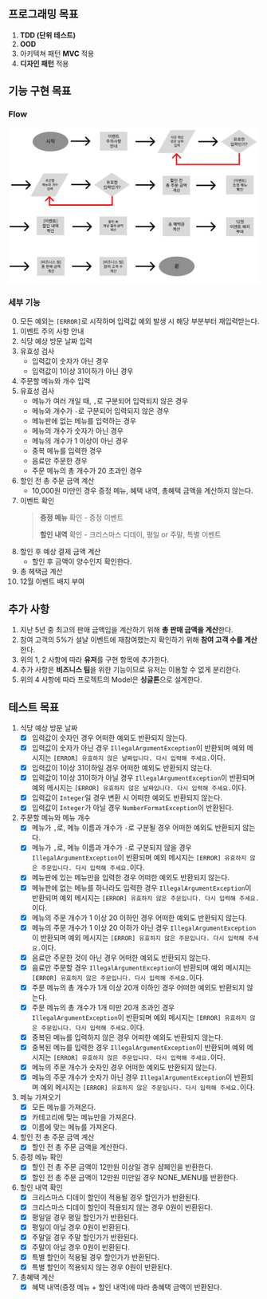 ## 프로그래밍 목표

1. **TDD (단위 테스트)**
2. **OOD**
3. 아키텍쳐 패턴 **MVC** 적용
4. **디자인 패턴** 적용

## 기능 구현 목표
### Flow
![FlowDiagram](FlowDiagram.png)
### 세부 기능
0. 모든 예외는 `[ERROR]`로 시작하며 입력값 예외 발생 시 해당 부분부터 재입력받는다.
1. 이벤트 주의 사항 안내
2. 식당 예상 방문 날짜 입력
3. 유효성 검사
   - 입력값이 숫자가 아닌 경우
   - 입력값이 1이상 31이하가 아닌 경우
4. 주문할 메뉴와 개수 입력
5. 유효성 검사
   - 메뉴가 여러 개일 때,  `,`로 구분되어 입력되지 않은 경우
   - 메뉴와 개수가 `-`로 구분되어 입력되지 않은 경우
   - 메뉴판에 없는 메뉴를 입력하는 경우
   - 메뉴의 개수가 숫자가 아닌 경우
   - 메뉴의 개수가 1 이상이 아닌 경우
   - 중복 메뉴를 입력한 경우
   - 음료만 주문한 경우
   - 주문 메뉴의 총 개수가 20 초과인 경우
6. 할인 전 총 주문 금액 계산
   - 10,000원 미만인 경우 증정 메뉴, 혜택 내역, 총혜택 금액을 계산하지 않는다.
7. 이벤트 확인
   > **증정 메뉴** 확인 - 증정 이벤트
   >
   > **할인 내역** 확인 - 크리스마스 디데이, 평일 or 주말, 특별 이벤트
   >
8. 할인 후 예상 결제 금액 계산
    - 할인 후 금액이 양수인지 확인한다.
9. 총 헤택금 계산
10. 12월 이벤트 배지 부여

## 추가 사항
1. 지난 5년 중 최고의 판매 금액임을 계산하기 위해 **총 판매 금액을 계산**한다.
2. 참여 고객의 5%가 설날 이벤트에 재참여했는지 확인하기 위해 **참여 고객 수를 계산**한다.
3. 위의 1, 2 사항에 따라 **유저**를 구현 항목에 추가한다.
4. 추가 사항은 **비즈니스 팀**을 위한 기능이므로 유저는 이용할 수 없게 분리한다.
5. 위의 4 사항에 따라 프로젝트의 Model은 **싱글톤**으로 설계한다.

## 테스트 목표
1. 식당 예상 방문 날짜
   - [x]  입력값이 숫자인 경우 어떠한 예외도 반환되지 않는다.
   - [x]  입력값이 숫자가 아닌 경우 `IllegalArgumentException`이 반환되며 예외 메시지는 `[ERROR] 유효하지 않은 날짜입니다. 다시 입력해 주세요.`이다.
   - [x]  입력값이 1이상 31이하일 경우 어떠한 예외도 반환되지 않는다.
   - [x]  입력값이 1이상 31이하가 아닐 경우 `IllegalArgumentException`이 반환되며 예외 메시지는 `[ERROR] 유효하지 않은 날짜입니다. 다시 입력해 주세요.`이다.
   - [x]  입력값이 `Integer`일 경우 변환 시 어떠한 예외도 반환되지 않는다.
   - [x]  입력값이 `Integer`가 아닐 경우 `NumberFormatException`이 반환된다.
2. 주문할 메뉴와 메뉴 개수
   - [x]  메뉴가 `,`로, 메뉴 이름과 개수가 `-`로 구분될 경우 어떠한 예외도 반환되지 않는다.
   - [x]  메뉴가 `,`로, 메뉴 이름과 개수가 `-`로 구분되지 않을 경우 `IllegalArgumentException`이 반환되며 예외 메시지는 `[ERROR] 유효하지 않은 주문입니다. 다시 입력해 주세요.`이다.
   - [x]  메뉴판에 있는 메뉴만을 입력한 경우 어떠한 예외도 반환되지 않는다.
   - [x]  메뉴판에 없는 메뉴를 하나라도 입력한 경우 `IllegalArgumentException`이 반환되며 예외 메시지는 `[ERROR] 유효하지 않은 주문입니다. 다시 입력해 주세요.`이다.
   - [x]  메뉴의 주문 개수가 1 이상 20 이하인 경우 어떠한 예외도 반환되지 않는다.
   - [x]  메뉴의 주문 개수가 1 이상 20 이하가 아닌 경우 `IllegalArgumentException`이 반환되며 예외 메시지는 `[ERROR] 유효하지 않은 주문입니다. 다시 입력해 주세요.`이다.
   - [x]  음료만 주문한 것이 아닌 경우 어떠한 예외도 반환되지 않는다.
   - [x]  음료만 주문할 경우 `IllegalArgumentException`이 반환되며 예외 메시지는 `[ERROR] 유효하지 않은 주문입니다. 다시 입력해 주세요.`이다.
   - [x]  주문 메뉴의 총 개수가 1개 이상 20개 이하인 경우 어떠한 예외도 반환되지 않는다.
   - [x]  주문 메뉴의 총 개수가 1개 미만 20개 초과인 경우 `IllegalArgumentException`이 반환되며 예외 메시지는 `[ERROR] 유효하지 않은 주문입니다. 다시 입력해 주세요.`이다.
   - [x]  중복된 메뉴를 입력하지 않은 경우 어떠한 예외도 반환되지 않는다.
   - [x]  중복된 메뉴를 입력한 경우 `IllegalArgumentException`이 반환되며 예외 메시지는 `[ERROR] 유효하지 않은 주문입니다. 다시 입력해 주세요.`이다.
   - [x]  메뉴의 주문 개수가 숫자인 경우 어떠한 예외도 반환되지 않는다.
   - [x]  메뉴의 주문 개수가 숫자가 아닌 경우 `IllegalArgumentException`이 반환되며 예외 메시지는 `[ERROR] 유효하지 않은 주문입니다. 다시 입력해 주세요.`이다.
3. 메뉴 가져오기
   - [x]  모든 메뉴를 가져온다.
   - [x]  카테고리에 맞는 메뉴만을 가져온다.
   - [x]  이름에 맞는 메뉴를 가져온다.
4. 할인 전 총 주문 금액 계산
   - [x]  할인 전 총 주문 금액을 계산한다.
5. 증정 메뉴 확인
   - [x]  할인 전 총 주문 금액이 12만원 이상일 경우 샴페인을 반환한다.
   - [x]  할인 전 총 주문 금액이 12만원 미만일 경우 NONE_MENU를 반환한다.
6. 할인 내역 확인
   - [x]  크리스마스 디데이 할인이 적용될 경우 할인가가 반환된다.
   - [x]  크리스마스 디데이 할인이 적용되지 않는 경우 0원이 반환된다.
   - [x]  평일일 경우 평일 할인가가 반환된다.
   - [x]  평일이 아닐 경우 0원이 반환된다.
   - [x]  주말일 경우 주말 할인가가 반환된다.
   - [x]  주말이 아닐 경우 0원이 반환된다.
   - [x]  특별 할인이 적용될 경우 할인가가 반환된다.
   - [x]  특별 할인이 적용되지 않는 경우 0원이 반환된다.
7. 총혜택 계산
   - [x]  혜택 내역(증정 메뉴 + 할인 내역)에 따라 총혜택 금액이 반환된다.